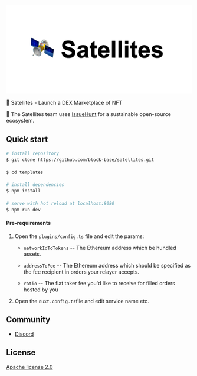
![Satellites screenshot](./resources/repository/top.png)

:tada: Satellites - Launch a DEX Marketplace of NFT

:mega: The Satellites team uses [IssueHunt](https://issuehunt.io/) for a sustainable open-source ecosystem.

## Quick start

``` bash
# install repository
$ git clone https://github.com/block-base/satellites.git

$ cd templates

# install dependencies
$ npm install

# serve with hot reload at localhost:8080
$ npm run dev
```

#### Pre-requirements
1. Open the `plugins/config.ts` file and edit the params:

    - `networkIdToTokens` -- The Ethereum address which be hundled assets.

    - `addressToFee` -- The Ethereum address which should be specified as the fee recipient in orders your relayer accepts.

    - `ratio` -- The flat taker fee you'd like to receive for filled orders hosted by you

2. Open the `nuxt.config.ts`file and edit service name etc.

## Community
- [Discord](https://discord.gg/swnEJUf)

## License
[Apache license 2.0](./LICENSE)